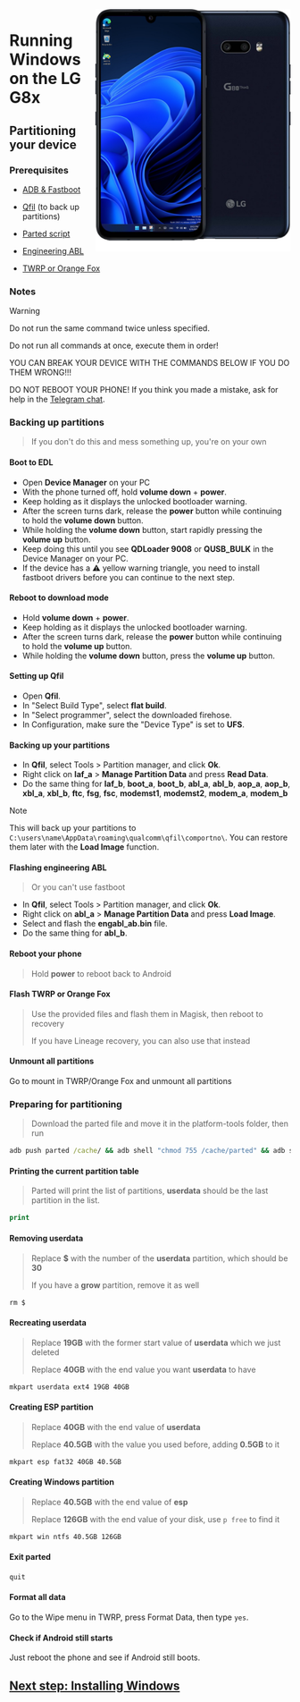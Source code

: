  <img align="right" src="https://github.com/Icesito68/Port-Windows-11-Lg-G8x/blob/Lg-G8x/mh2lm.png" width="350" alt="Windows 11 Running On A Lg G8x">

# Running Windows on the LG G8x

## Partitioning your device

### Prerequisites
- [ADB & Fastboot](https://developer.android.com/studio/releases/platform-tools)

- [Qfil](https://github.com/Icesito68/Port-Windows-11-Lge-devices/releases/tag/Qfil) (to back up partitions)
  
- [Parted script](https://github.com/Icesito68/Port-Windows-11-Lge-devices/releases/download/Files/parted)

- [Engineering ABL](https://github.com/Icesito68/Port-Windows-11-Lge-devices/releases/download/Files/engabl_ab.bin)
  
- [TWRP or Orange Fox](https://github.com/Icesito68/Port-Windows-11-Lge-devices/releases/tag/Recoveries)

### Notes
> [!WARNING]  
> 
> Do not run the same command twice unless specified.
>  
> Do not run all commands at once, execute them in order!
>
> YOU CAN BREAK YOUR DEVICE WITH THE COMMANDS BELOW IF YOU DO THEM WRONG!!!
>
> DO NOT REBOOT YOUR PHONE! If you think you made a mistake, ask for help in the [Telegram chat](https://t.me/winong8x).

### Backing up partitions
> If you don't do this and mess something up, you're on your own

#### Boot to EDL
- Open **Device Manager** on your PC
- With the phone turned off, hold **volume down** + **power**.
- Keep holding as it displays the unlocked bootloader warning.
- After the screen turns dark, release the **power** button while continuing to hold the **volume down** button.
- While holding the **volume down** button, start rapidly pressing the **volume up** button.
- Keep doing this until you see **QDLoader 9008** or **QUSB_BULK** in the Device Manager on your PC.
- If the device has a ⚠️ yellow warning triangle, you need to install fastboot drivers before you can continue to the next step.

#### Reboot to download mode
- Hold **volume down** + **power**.
- Keep holding as it displays the unlocked bootloader warning.
- After the screen turns dark, release the **power** button while continuing to hold the **volume up** button.
- While holding the **volume down** button, press the **volume up** button.

#### Setting up Qfil
- Open **Qfil**.
- In "Select Build Type", select **flat build**.
- In "Select programmer", select the downloaded firehose.
- In Configuration, make sure the "Device Type" is set to **UFS**.

#### Backing up your partitions
- In **Qfil**, select Tools > Partition manager, and click **Ok**.
- Right click on **laf_a** > **Manage Partition Data** and press **Read Data**.
- Do the same thing for **laf_b**, **boot_a**, **boot_b**, **abl_a**, **abl_b**, **aop_a**, **aop_b**, **xbl_a**, **xbl_b**, **ftc**, **fsg**, **fsc**, **modemst1**, **modemst2**, **modem_a**, **modem_b**

> [!Note]
> This will back up your partitions to `C:\users\name\AppData\roaming\qualcomm\qfil\comportno\`. You can restore them later with the **Load Image** function.

#### Flashing engineering ABL
> Or you can't use fastboot
- In **Qfil**, select Tools > Partition manager, and click **Ok**.
- Right click on **abl_a** > **Manage Partition Data** and press **Load Image**.
- Select and flash the **engabl_ab.bin** file.
- Do the same thing for **abl_b**.

#### Reboot your phone
> Hold **power** to reboot back to Android

#### Flash TWRP or Orange Fox
> Use the provided files and flash them in Magisk, then reboot to recovery
>
> If you have Lineage recovery, you can also use that instead

#### Unmount all partitions
Go to mount in TWRP/Orange Fox and unmount all partitions

### Preparing for partitioning
> Download the parted file and move it in the platform-tools folder, then run
```cmd
adb push parted /cache/ && adb shell "chmod 755 /cache/parted" && adb shell /cache/parted /dev/block/sda
```

#### Printing the current partition table
> Parted will print the list of partitions, **userdata** should be the last partition in the list.
```cmd
print
```

#### Removing userdata
> Replace **$** with the number of the **userdata** partition, which should be **30**
> 
> If you have a **grow** partition, remove it as well
```cmd
rm $
```

#### Recreating userdata
> Replace **19GB** with the former start value of **userdata** which we just deleted
>
> Replace **40GB** with the end value you want **userdata** to have
```cmd
mkpart userdata ext4 19GB 40GB
```

#### Creating ESP partition
> Replace **40GB** with the end value of **userdata**
>
> Replace **40.5GB** with the value you used before, adding **0.5GB** to it
```cmd
mkpart esp fat32 40GB 40.5GB
```

#### Creating Windows partition
> Replace **40.5GB** with the end value of **esp**
>
> Replace **126GB** with the end value of your disk, use `p free` to find it
```cmd
mkpart win ntfs 40.5GB 126GB
```

#### Exit parted
```cmd
quit
```

#### Format all data
Go to the Wipe menu in TWRP, press Format Data, then type `yes`.

#### Check if Android still starts
Just reboot the phone and see if Android still boots.

## [Next step: Installing Windows](2-install.md)












